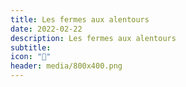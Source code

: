 ```yaml
---
title: Les fermes aux alentours
date: 2022-02-22
description: Les fermes aux alentours
subtitle:
icon: "🌱"
header: media/800x400.png
---
```

